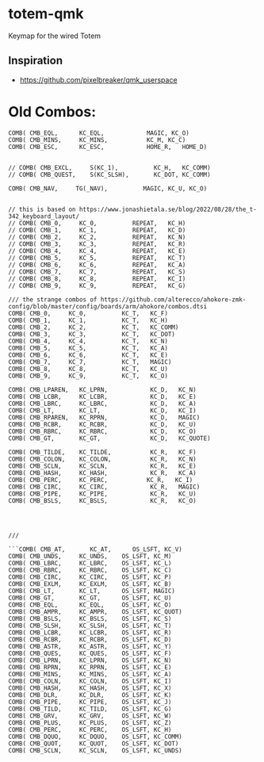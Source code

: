 # totem-qmk
Keymap for the wired Totem 


## Inspiration
- https://github.com/pixelbreaker/qmk_userspace

# Old Combos:

```
COMB( CMB_EQL,      KC_EQL,            MAGIC, KC_O)
COMB( CMB_MINS,     KC_MINS,           KC_M, KC_C)
COMB( CMB_ESC,      KC_ESC,            HOME_R,   HOME_D)


// COMB( CMB_EXCL,     S(KC_1),          KC_H,   KC_COMM) 
// COMB( CMB_QUEST,    S(KC_SLSH),       KC_DOT, KC_COMM) 

COMB( CMB_NAV,     TG(_NAV),          MAGIC, KC_U, KC_O)  


// this is based on https://www.jonashietala.se/blog/2022/08/28/the_t-342_keyboard_layout/
// COMB( CMB_0,     KC_0,          REPEAT,   KC_H) 
// COMB( CMB_1,     KC_1,          REPEAT,   KC_D) 
// COMB( CMB_2,     KC_2,          REPEAT,   KC_N) 
// COMB( CMB_3,     KC_3,          REPEAT,   KC_R) 
// COMB( CMB_4,     KC_4,          REPEAT,   KC_E) 
// COMB( CMB_5,     KC_5,          REPEAT,   KC_T) 
// COMB( CMB_6,     KC_6,          REPEAT,   KC_A) 
// COMB( CMB_7,     KC_7,          REPEAT,   KC_S) 
// COMB( CMB_8,     KC_8,          REPEAT,   KC_I) 
// COMB( CMB_9,     KC_9,          REPEAT,   KC_G) 

/// the strange combos of https://github.com/alterecco/ahokore-zmk-config/blob/master/config/boards/arm/ahokore/combos.dtsi
COMB( CMB_0,     KC_0,          KC_T,   KC_F) 
COMB( CMB_1,     KC_1,          KC_T,   KC_H) 
COMB( CMB_2,     KC_2,          KC_T,   KC_COMM) 
COMB( CMB_3,     KC_3,          KC_T,   KC_DOT) 
COMB( CMB_4,     KC_4,          KC_T,   KC_N) 
COMB( CMB_5,     KC_5,          KC_T,   KC_A) 
COMB( CMB_6,     KC_6,          KC_T,   KC_E) 
COMB( CMB_7,     KC_7,          KC_T,   MAGIC) 
COMB( CMB_8,     KC_8,          KC_T,   KC_U) 
COMB( CMB_9,     KC_9,          KC_T,   KC_O) 

COMB( CMB_LPAREN,   KC_LPRN,            KC_D,   KC_N) 
COMB( CMB_LCBR,     KC_LCBR,            KC_D,   KC_E) 
COMB( CMB_LBRC,     KC_LBRC,            KC_D,   KC_A) 
COMB( CMB_LT,       KC_LT,              KC_D,   KC_I) 
COMB( CMB_RPAREN,   KC_RPRN,            KC_D,   MAGIC) 
COMB( CMB_RCBR,     KC_RCBR,            KC_D,   KC_U) 
COMB( CMB_RBRC,     KC_RBRC,            KC_D,   KC_O) 
COMB( CMB_GT,       KC_GT,              KC_D,   KC_QUOTE) 

COMB( CMB_TILDE,    KC_TILDE,           KC_R,   KC_F) 
COMB( CMB_COLON,    KC_COLON,           KC_R,   KC_N) 
COMB( CMB_SCLN,     KC_SCLN,            KC_R,   KC_E) 
COMB( CMB_HASH,     KC_HASH,            KC_R,   KC_A) 
COMB( CMB_PERC,     KC_PERC,           KC_R,   KC_I) 
COMB( CMB_CIRC,     KC_CIRC,            KC_R,   MAGIC) 
COMB( CMB_PIPE,     KC_PIPE,            KC_R,   KC_U) 
COMB( CMB_BSLS,     KC_BSLS,            KC_R,   KC_O) 




///

```COMB( CMB_AT,       KC_AT,      OS_LSFT, KC_V)
COMB( CMB_UNDS,     KC_UNDS,    OS_LSFT, KC_M)
COMB( CMB_LBRC,     KC_LBRC,    OS_LSFT, KC_L)
COMB( CMB_RBRC,     KC_RBRC,    OS_LSFT, KC_C)
COMB( CMB_CIRC,     KC_CIRC,    OS_LSFT, KC_P)
COMB( CMB_EXLM,     KC_EXLM,    OS_LSFT, KC_B)
COMB( CMB_LT,       KC_LT,      OS_LSFT, MAGIC)
COMB( CMB_GT,       KC_GT,      OS_LSFT, KC_U)
COMB( CMB_EQL,      KC_EQL,     OS_LSFT, KC_O)
COMB( CMB_AMPR,     KC_AMPR,    OS_LSFT, KC_QUOT)                
COMB( CMB_BSLS,     KC_BSLS,    OS_LSFT, KC_S)
COMB( CMB_SLSH,     KC_SLSH,    OS_LSFT, KC_T)
COMB( CMB_LCBR,     KC_LCBR,    OS_LSFT, KC_R)
COMB( CMB_RCBR,     KC_RCBR,    OS_LSFT, KC_D)
COMB( CMB_ASTR,     KC_ASTR,    OS_LSFT, KC_Y)
COMB( CMB_QUES,     KC_QUES,    OS_LSFT, KC_F)
COMB( CMB_LPRN,     KC_LPRN,    OS_LSFT, KC_N)
COMB( CMB_RPRN,     KC_RPRN,    OS_LSFT, KC_E)
COMB( CMB_MINS,     KC_MINS,    OS_LSFT, KC_A)
COMB( CMB_COLN,     KC_COLN,    OS_LSFT, KC_I)
COMB( CMB_HASH,     KC_HASH,    OS_LSFT, KC_X)
COMB( CMB_DLR,      KC_DLR,     OS_LSFT, KC_K)
COMB( CMB_PIPE,     KC_PIPE,    OS_LSFT, KC_J)
COMB( CMB_TILD,     KC_TILD,    OS_LSFT, KC_G)
COMB( CMB_GRV,      KC_GRV,     OS_LSFT, KC_W)
COMB( CMB_PLUS,     KC_PLUS,    OS_LSFT, KC_Z) 
COMB( CMB_PERC,     KC_PERC,    OS_LSFT, KC_H)
COMB( CMB_DQUO,     KC_DQUO,    OS_LSFT, KC_COMM) 
COMB( CMB_QUOT,     KC_QUOT,    OS_LSFT, KC_DOT) 
COMB( CMB_SCLN,     KC_SCLN,    OS_LSFT, KC_UNDS)        